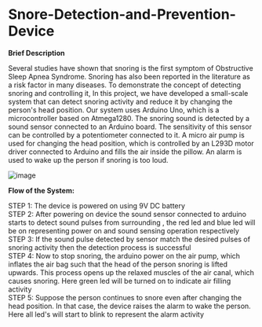 # Snore-Detection-and-Prevention-Device

<b>Brief Description</b>

Several studies have shown that snoring is the first symptom of Obstructive Sleep Apnea Syndrome. Snoring has also been reported in the literature as a risk factor in many diseases. To demonstrate the concept of detecting snoring and controlling it, In this project, we have developed a small-scale system that can detect snoring activity and reduce it by changing the person's head position. Our system uses Arduino Uno, which is a microcontroller based on Atmega1280. The snoring sound is detected by a sound sensor connected to an Arduino board. The sensitivity of this sensor can be controlled by a potentiometer connected to it. A micro air pump is used for changing the head position, which is controlled by an L293D motor driver connected to Arduino and fills the air inside the pillow. An alarm is used to wake up the person if snoring is too loud. 


![image](https://user-images.githubusercontent.com/53033119/148647177-042ce1b8-cfa0-4851-8b2b-5545f520894c.png)

<b>Flow of the System:</b>

STEP 1: The device is powered on using 9V DC battery<br/>
STEP 2: After powering on device the sound sensor connected to arduino starts to detect sound pulses from surrounding , the red led and blue led will be on representing power on and sound sensing operation respectively<br/>
STEP 3: If the sound pulse detected by sensor match the desired pulses of snoring activity then the detection process is successful<br/>
STEP 4: Now to stop snoring, the arduino power on the air pump, which inflates the air bag such that the head of the person snoring is lifted upwards. This process opens up the relaxed muscles of the air canal, which causes snoring. Here green led will be turned on to indicate air filling activity<br/>
STEP 5: Suppose the person continues to snore even after changing the head position. In that case, the device raises the alarm to wake the person. Here all led's will start to blink to represent the alarm activity<br/>



